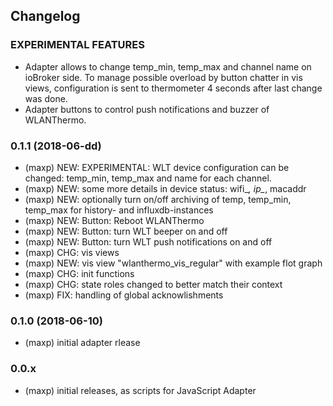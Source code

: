 ## Changelog

### EXPERIMENTAL FEATURES
* Adapter allows to change temp_min, temp_max and channel name on ioBroker
  side. To manage possible overload by button chatter in vis views,
  configuration is sent to thermometer 4 seconds after last change was done.
* Adapter buttons to control push notifications and buzzer of WLANThermo.

### 0.1.1 (2018-06-dd)
* (maxp) NEW: EXPERIMENTAL: WLT device configuration can be changed: temp_min,
              temp_max and name for each channel.
* (maxp) NEW: some more details in device status: wifi_*, ip_*, macaddr
* (maxp) NEW: optionally turn on/off archiving of temp, temp_min, temp_max
              for history- and influxdb-instances
* (maxp) NEW: Button: Reboot WLANThermo
* (maxp) NEW: Button: turn WLT beeper on and off
* (maxp) NEW: Button: turn WLT push notifications on and off
* (maxp) CHG: vis views
* (maxp) NEW: vis view "wlanthermo_vis_regular" with example flot graph
* (maxp) CHG: init functions
* (maxp) CHG: state roles changed to better match their context
* (maxp) FIX: handling of global acknowlishments

### 0.1.0 (2018-06-10)
* (maxp) initial adapter rlease

### 0.0.x
* (maxp) initial releases, as scripts for JavaScript Adapter


